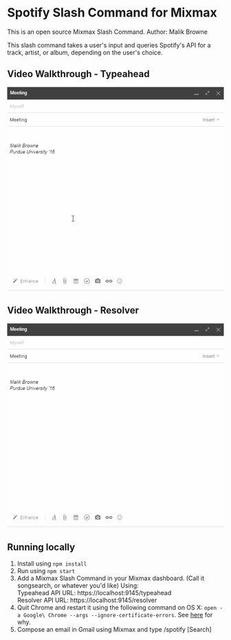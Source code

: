 # Spotify Slash Command for Mixmax

This is an open source Mixmax Slash Command.
Author: Malik Browne

This slash command takes a user's input and queries Spotify's API for a track, artist, or album, depending on the user's choice.

## Video Walkthrough - Typeahead

![typeahead demo](https://github.com/browne0/spotify-mixmax-slash-command/blob/master/screenshots/typeahead.gif)

## Video Walkthrough - Resolver

![resolver demo](https://github.com/browne0/spotify-mixmax-slash-command/blob/master/screenshots/resolver.gif)

## Running locally

1. Install using `npm install`
2. Run using `npm start`
3. Add a Mixmax Slash Command in your Mixmax dashboard. (Call it songsearch, or whatever you'd like) Using:<br>
   Typeahead API URL: https://localhost:9145/typeahead<br>
   Resolver API URL: https://localhost:9145/resolver
4. Quit Chrome and restart it using the following command on OS X: `open -a Google\ Chrome --args --ignore-certificate-errors`. See [here](http://developer.mixmax.com/docs/integration-api-appendix#local-development-error-neterr_insecure_response) for why.
5. Compose an email in Gmail using Mixmax and type /spotify [Search]
